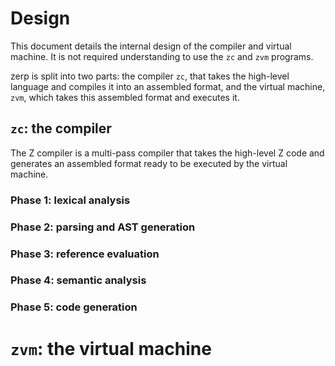 # Design

This document details the internal design of the compiler and virtual machine. It is not
required understanding to use the `zc` and `zvm` programs.

zerp is split into two parts: the compiler `zc`, that takes the high-level language
and compiles it into an assembled format, and the virtual machine, `zvm`, which takes
this assembled format and executes it.

## `zc`: the compiler

The Z compiler is a multi-pass compiler that takes the high-level Z code and generates
an assembled format ready to be executed by the virtual machine.

### Phase 1: lexical analysis

### Phase 2: parsing and AST generation

### Phase 3: reference evaluation 

### Phase 4: semantic analysis

### Phase 5: code generation

# `zvm`: the virtual machine
